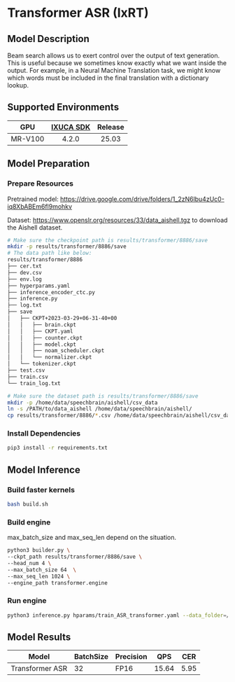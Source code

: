 # Transformer ASR (IxRT)

## Model Description

Beam search allows us to exert control over the output of text generation. This is useful because we sometimes know
exactly what we want inside the output. For example, in a Neural Machine Translation task, we might know which words
must be included in the final translation with a dictionary lookup.

## Supported Environments

| GPU    | [IXUCA SDK](https://gitee.com/deep-spark/deepspark#%E5%A4%A9%E6%95%B0%E6%99%BA%E7%AE%97%E8%BD%AF%E4%BB%B6%E6%A0%88-ixuca) | Release |
| :----: | :----: | :----: |
| MR-V100 | 4.2.0     |  25.03  |

## Model Preparation

### Prepare Resources

Pretrained model: <https://drive.google.com/drive/folders/1_2zN6lbu4zUc0-iq8XbABEm6fl9mohkv>

Dataset: <https://www.openslr.org/resources/33/data_aishell.tgz> to download the Aishell dataset.

```bash
# Make sure the checkpoint path is results/transformer/8886/save
mkdir -p results/transformer/8886/save
# The data path like below:
results/transformer/8886
├── cer.txt
├── dev.csv
├── env.log
├── hyperparams.yaml
├── inference_encoder_ctc.py
├── inference.py
├── log.txt
├── save
│   ├── CKPT+2023-03-29+06-31-40+00
│   │   ├── brain.ckpt
│   │   ├── CKPT.yaml
│   │   ├── counter.ckpt
│   │   ├── model.ckpt
│   │   ├── noam_scheduler.ckpt
│   │   └── normalizer.ckpt
│   └── tokenizer.ckpt
├── test.csv
├── train.csv
└── train_log.txt

# Make sure the dataset path is results/transformer/8886/save
mkdir -p /home/data/speechbrain/aishell/csv_data
ln -s /PATH/to/data_aishell /home/data/speechbrain/aishell/
cp results/transformer/8886/*.csv /home/data/speechbrain/aishell/csv_data
```

### Install Dependencies

```bash
pip3 install -r requirements.txt
```

## Model Inference

### Build faster kernels

```bash
bash build.sh
```

### Build engine

max_batch_size and max_seq_len depend on the situation.

```bash
python3 builder.py \
--ckpt_path results/transformer/8886/save \
--head_num 4 \
--max_batch_size 64  \
--max_seq_len 1024 \
--engine_path transformer.engine
```

### Run engine

```bash
python3 inference.py hparams/train_ASR_transformer.yaml --data_folder=/home/data/speechbrain/aishell --engine_path transformer.engine 
```

## Model Results

| Model           | BatchSize | Precision | QPS   | CER  |
|-----------------|-----------|-----------|-------|------|
| Transformer ASR | 32        | FP16      | 15.64 | 5.95 |
